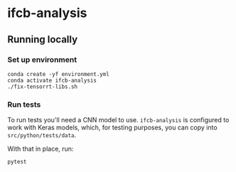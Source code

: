 # ifcb-analysis

## Running locally

### Set up environment

```
conda create -yf environment.yml
conda activate ifcb-analysis
./fix-tensorrt-libs.sh
```

### Run tests

To run tests you'll need a CNN model to use. `ifcb-analysis` is configured to work with Keras models, which, for testing purposes, you can copy into `src/python/tests/data`.

With that in place, run:

```sh
pytest
```
